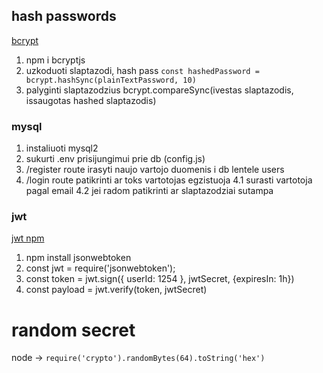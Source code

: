 ## hash passwords

[bcrypt](https://www.npmjs.com/package/bcryptjs)

1. npm i bcryptjs
2. uzkoduoti slaptazodi, hash pass `const hashedPassword = bcrypt.hashSync(plainTextPassword, 10)`
3. palyginti slaptazodzius bcrypt.compareSync(ivestas slaptazodis, issaugotas hashed slaptazodis)

### mysql

1. instaliuoti mysql2
2. sukurti .env prisijungimui prie db (config.js)
3. /register route irasyti naujo vartojo duomenis i db lentele users
4. /login route patikrinti ar toks vartotojas egzistuoja
   4.1 surasti vartotoja pagal email
   4.2 jei radom patikrinti ar slaptazodziai sutampa

### jwt

[jwt npm](https://www.npmjs.com/package/jsonwebtoken)

1. npm install jsonwebtoken
2. const jwt = require('jsonwebtoken');
3. const token = jwt.sign({ userId: 1254 }, jwtSecret, {expiresIn: 1h})
4. const payload = jwt.verify(token, jwtSecret)

# random secret

node ->
`require('crypto').randomBytes(64).toString('hex')`
